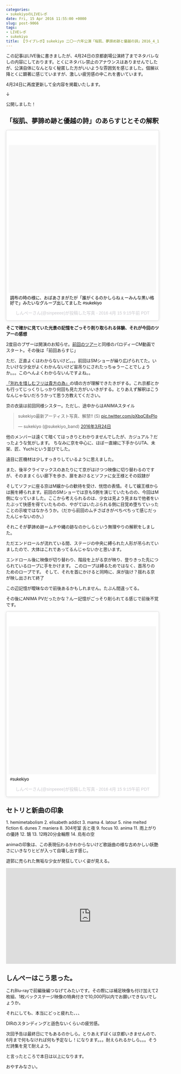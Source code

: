 ```yaml
---
categories:
- sukekiyoのLIVEレポ
date: Fri, 15 Apr 2016 11:55:00 +0000
slug: post-9066
tags:
- LIVEレポ
- sukekiyo
title: 【ライブレポ】sukekiyo 二〇一六年公演「桜肌、夢諦め跡と優越の詩」2016_4_15@なかのZERO
---
```


この記事はLIVE後に書きましたが、4月24日の京都劇場公演終了までネタバレなしの内容にしております。とくにネタバレ禁止のアナウンスはありませんでしたが、公演自体になんとなく秘匿した方がいいような雰囲気を感じました。個展以降とくに顕著に感じていますが、激しい疲労感の中これを書いています。

4月24日に再度更新して全内容を掲載いたします。

↓

公開しました！<!--more-->
<h2>「桜肌、夢諦め跡と優越の詩」のあらすじとその解釈</h2>
<blockquote class="instagram-media" style="background: #FFF; border: 0; border-radius: 3px; box-shadow: 0 0 1px 0 rgba(0,0,0,0.5),0 1px 10px 0 rgba(0,0,0,0.15); margin: 1px; max-width: 658px; padding: 0; width: calc(100% - 2px);" data-instgrm-captioned="" data-instgrm-version="6">
<div style="padding: 8px;">
<div style="background: #F8F8F8; line-height: 0; margin-top: 40px; padding: 50.0% 0; text-align: center; width: 100%;"></div>
<p style="margin: 8px 0 0 0; padding: 0 4px;"><a style="color: #000; font-family: Arial,sans-serif; font-size: 14px; font-style: normal; font-weight: normal; line-height: 17px; text-decoration: none; word-wrap: break-word;" href="https://www.instagram.com/p/BEOi1zlSz0D/" target="_blank">調布の時の様に、おばあさまがたが「誰がくるのかしらねぇーみんな黒い格好で」みたいなグルーブ出してました #sukekiyo</a></p>
<p style="color: #c9c8cd; font-family: Arial,sans-serif; font-size: 14px; line-height: 17px; margin-bottom: 0; margin-top: 8px; overflow: hidden; padding: 8px 0 7px; text-align: center; text-overflow: ellipsis; white-space: nowrap;">しんぺーさん(@sinpeeee)が投稿した写真 - <time style="font-family: Arial,sans-serif; font-size: 14px; line-height: 17px;" datetime="2016-04-15T16:15:38+00:00">2016 4月 15 9:15午前 PDT</time></p>

</div></blockquote>
<script async defer src="//platform.instagram.com/en_US/embeds.js"></script>

<strong>そこで確かに見ていた光景の記憶をごっそり削り取られる体験、それが今回のツアーの感想</strong>

2度目のブザーは開演のお知らせ。<a href="https://www.warawareotoko.com/2015/12/02/post-8695/">前回のツアー</a>と同様のパロディーCM動画でスタート。その後は「前回あらすじ」

ただ、正直よくはわからないけど。。。前回はSMショーが繰り広げられてた。いたいけな少女がよくわかんないけど宙吊りにされたっちゅうーことでしょうか。。。このへんよくわからないんですよね。。

<a href="https://www.warawareotoko.com/2014/05/21/post-5380/">「別れを惜しむフリは貴方の為」</a>の頃の方が理解できたきがする。これ京都とかも行ってじっくりしっかり何回も見た方がいいきがする。とりあえず解釈はこうなんじゃないだろうかって思う方教えてください。

京の衣装は前回同様シスター。ただし、途中からはANIMAスタイル
<blockquote class="twitter-tweet" data-lang="ja">
<p dir="ltr" lang="ja">sukekiyo最新アーティスト写真、解禁!! (S) <a href="https://t.co/pXbqC8xPlo">pic.twitter.com/pXbqC8xPlo</a></p>
— sukekiyo (@sukekiyo_band) <a href="https://twitter.com/sukekiyo_band/status/712963915563421696">2016年3月24日</a></blockquote>
<script async src="//platform.twitter.com/widgets.js" charset="utf-8"></script>

他のメンバーは遠くて暗くてはっきりとわかりませんでしたが、カジュアル？だったような気がします。
ちなみに京を中心に、ほぼ一直線に下手からUTA、未架、匠、Yuchiという並びでした。

遠目に匠機材は少しすっきりしているように思えました。

また、後半クライマックスのあたりにて京がはけつつ映像に切り替わるのですが、そのままくらい廊下を歩き、扉をあけるとソファに女王様とその奴隷が

そしてソファに座る京はM嬢からの歓待を受け、恍惚の表情。そして嬢王様からは腕を縛られます。前回のSMショーでは京もS側を演じていたものの、今回はM側になっていました。ここから考えられるのは、少女は見よう見まねで他者をいたぶって快感を得ていたものの、やがてはいたぶられる側に目覚め堕ちていったことの示唆ではなかろうか。（だから前回のムチさばきがぺちぺちって感じだったんじゃないのか。）

それこそが夢諦め跡＝ムチや縄の跡なのかしらという無理やりの解釈をしました。

ただエンドロールが流れている間、ステージの中央に縛られた人形が吊られていましたので、大体はこれであってるんじゃないかと思います。

エンドロール後に映像が切り替わり、階段を上がる京が映り、登りきった先につられているロープに手をかけます。
このロープは縛るためではなく、首吊りのためのロープです。
そして、それを首にかけると同時に、床が抜け？揺れる京が映し出されて終了

この辺記憶が曖昧なので前後あるかもしれません。たぶん間違ってる。

その後にANIMA PVだったかな？んー記憶がごっそり削られてる感じで前後不覚です。
<blockquote class="instagram-media" style="background: #FFF; border: 0; border-radius: 3px; box-shadow: 0 0 1px 0 rgba(0,0,0,0.5),0 1px 10px 0 rgba(0,0,0,0.15); margin: 1px; max-width: 658px; padding: 0; width: calc(100% - 2px);" data-instgrm-captioned="" data-instgrm-version="6">
<div style="padding: 8px;">
<div style="background: #F8F8F8; line-height: 0; margin-top: 40px; padding: 50.0% 0; text-align: center; width: 100%;"></div>
<p style="margin: 8px 0 0 0; padding: 0 4px;"><a style="color: #000; font-family: Arial,sans-serif; font-size: 14px; font-style: normal; font-weight: normal; line-height: 17px; text-decoration: none; word-wrap: break-word;" href="https://www.instagram.com/p/BEOi4YSSz0I/" target="_blank">#sukekiyo</a></p>
<p style="color: #c9c8cd; font-family: Arial,sans-serif; font-size: 14px; line-height: 17px; margin-bottom: 0; margin-top: 8px; overflow: hidden; padding: 8px 0 7px; text-align: center; text-overflow: ellipsis; white-space: nowrap;">しんぺーさん(@sinpeeee)が投稿した写真 - <time style="font-family: Arial,sans-serif; font-size: 14px; line-height: 17px;" datetime="2016-04-15T16:15:59+00:00">2016 4月 15 9:15午前 PDT</time></p>

</div></blockquote>
<script async defer src="//platform.instagram.com/en_US/embeds.js"></script>
<h2>セトリと新曲の印象</h2>
1. hemimetabolism
2. elisabeth addict
3. mama
4. latour
5. nine melted fiction
6. dunes
7. maniera
8. 304号室 舌と夜
9. focus
10. anima
11. 雨上がりの優詩
12. 鵠
13. 12時20分金輪際
14. 烏有の空

animaの印象は、この表現伝わるかわからないけど歌謡曲の様な古めかしい妖艶さにいきなりヒビが入って自壊し出す感じ。

遊郭に売られた無垢な少女が発狂していく姿が見える。

<iframe src="https://www.youtube.com/embed/AjmFCzoMnrw?rel=0" width="560" height="315" frameborder="0" allowfullscreen="allowfullscreen"></iframe>
<h2>しんぺーはこう思った。</h2>
これBlu-rayで前編後編つなげてみたいです。その際には補足映像も付け加えて2枚組、1枚バックステージ映像の特典付きで10,000円以内でお願いできないでしょうか。

それにしても、本当にどっと疲れた、、、

DIRのスタンディングと遜色ないくらいの疲労感。

次回予告は最終日にでもあるのかしら。とりあえずぼくは京都いきませんので、6月まで何もなければ何も予定なし！になります。。。耐えられるかしら。。。そうだ詩集を見て耐えよう。

と言ったところで本日は以上になります。

おやすみなさい。